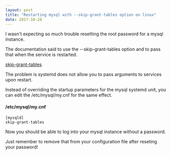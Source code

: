```yaml
---
layout: post
title: "Restarting mysql with --skip-grant-tables option on linux"
date: 2017-10-28
---
```


I wasn't expecting so much trouble resetting the root password for a mysql instance. 

The documentation said to use the --skip-grant-tables option and to pass that when the service is restarted. 

[skip-grant-tables](https://dev.mysql.com/doc/refman/5.7/en/server-options.html#option_mysqld_skip-grant-tables)

The problem is systemd does not allow you to pass arguments to services upon restart. 

Instead of overriding the startup parameters for the mysql systemd unit, you can edit the /etc/mysql/my.cnf for the same effect. 

#### /etc/mysql/my.cnf
```
[mysqld] 
skip-grant-tables
```

Now you should be able to log into your mysql instance without a password. 

Just remember to remove that from your configuration file after reseting your password!
